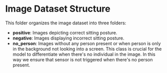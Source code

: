 # Image Dataset Structure

This folder organizes the image dataset into three folders:

- **positive**: Images depicting correct sitting posture.
- **negative**: Images displaying incorrect sitting posture.
- **no_person**: Images without any person present or when person is only in the background not looking into a screen. This class is crucial for the model to differentiate when there's no individual in the image. In this way we ensure that sensor is not triggered when there's no person present.
